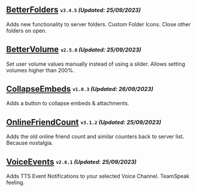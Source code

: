 ## [BetterFolders](https://betterdiscord.app/plugin/BetterFolders) <sub><sup>`v3.4.5` *(Updated: 25/09/2023)*</sup></sub>
Adds new functionality to server folders. Custom Folder Icons. Close other folders on open.

## [BetterVolume](https://betterdiscord.app/plugin/BetterVolume) <sub><sup>`v2.5.0` *(Updated: 25/09/2023)*</sup></sub>
Set user volume values manually instead of using a slider. Allows setting volumes higher than 200%.

## [CollapseEmbeds](https://betterdiscord.app/plugin/CollapseEmbeds) <sub><sup>`v1.0.3` *(Updated: 26/09/2023)*</sup></sub>
Adds a button to collapse embeds & attachments.

## [OnlineFriendCount](https://betterdiscord.app/plugin/OnlineFriendCount) <sub><sup>`v3.1.2` *(Updated: 25/09/2023)*</sup></sub>
Adds the old online friend count and similar counters back to server list. Because nostalgia.

## [VoiceEvents](https://betterdiscord.app/plugin/VoiceEvents) <sub><sup>`v2.6.1` *(Updated: 25/09/2023)*</sup></sub>
Adds TTS Event Notifications to your selected Voice Channel. TeamSpeak feeling.
